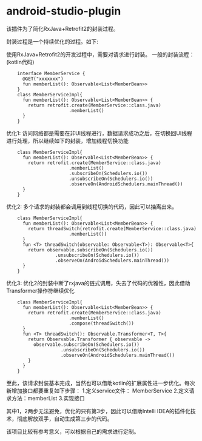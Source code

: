 # android-studio-plugin
该插件为了简化RxJava+Retrofit2的封装过程。

封装过程是一个持续优化的过程。如下:

使用RxJava+Retrofit2的开发过程中，需要对请求进行封装。
一般的封装流程：(kotlin代码)
```
    interface MemberService {
      @GET("xxxxxxx")
      fun memberList(): Observable<List<MemberBean>>
    }
    class MemberServiceImpl{
      fun memberList(): Observable<List<MemberBean>> {
        return retrofit.create(MemberService::class.java)
                       .memberList()
      }
    }
```    
优化1: 访问网络都是需要在非UI线程进行，数据请求成功之后，在切换回UI线程进行处理，所以继续如下的封装，增加线程切换功能
```
    class MemberServiceImpl{
      fun memberList(): Observable<List<MemberBean>> {
        return retrofit.create(MemberService::class.java)
                       .memberList()
                       .subscribeOn(Schedulers.io())
                       .unsubscribeOn(Schedulers.io())
                       .observeOn(AndroidSchedulers.mainThread())
      }
    }
```    
优化2: 多个请求的封装都会调用到线程切换的代码，因此可以抽离出来。
```
    class MemberServiceImpl{
      fun memberList(): Observable<List<MemberBean>> {
        return threadSwitch(retrofit.create(MemberService::class.java)
                       .memberList())
      }
      fun <T> threadSwitch(observable: Observable<T>): Observable<T>{
        return observable.subscribeOn(Schedulers.io())
                  .unsubscribeOn(Schedulers.io())
                  .observeOn(AndroidSchedulers.mainThread())
      }
    }
```    
优化3: 优化2的封装中断了rxjava的链式调用，失去了代码的优雅性，因此借助Transformer操作符继续优化
```
    class MemberServiceImpl{
      fun memberList(): Observable<List<MemberBean>> {
        return retrofit.create(MemberService::class.java)
                       .memberList()
                       .compose(threadSwitch())
      }
      fun <T> threadSwitch(): Observable.Transformer<T, T>{
        return Observable.Transformer { observable ->
          observable.subscribeOn(Schedulers.io())
                    .unsubscribeOn(Schedulers.io())
                    .observeOn(AndroidSchedulers.mainThread())
        }
      }
    }
```
至此，该请求封装基本完成，当然也可以借助kotlin的扩展属性进一步优化。每次新增加接口都要重复如下步骤：
1.定义service文件： MemberService
2.定义请求方法：memberList
3.实现接口

其中1，2两步无法避免，优化的只有第3步，因此可以借助Intelli IDEA的插件化技术，彻底解放双手，自动生成第三步的代码。

该项目比较有参考意义，可以根据自己的需求进行定制。

[](https://github.com/HowardChenhaoyang/RetrofitPluginDemo/blob/master/operation.gif)
